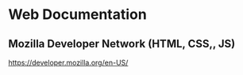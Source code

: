 # Web Documentation

## Mozilla Developer Network (HTML, CSS,, JS)
https://developer.mozilla.org/en-US/
